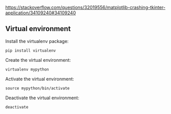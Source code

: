 

https://stackoverflow.com/questions/32019556/matplotlib-crashing-tkinter-application/34109240#34109240


## Virtual environment
Install the virtualenv package:
```
pip install virtualenv
```
Create the virtual environment:
```
virtualenv mypython
```
Activate the virtual environment:
```
source mypython/bin/activate
```
Deactivate the virtual environment:
```
deactivate
```
